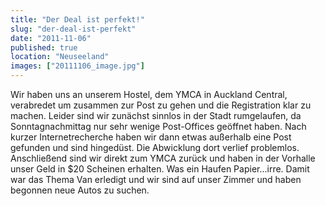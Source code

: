 ```yaml
---
title: "Der Deal ist perfekt!"
slug: "der-deal-ist-perfekt"
date: "2011-11-06"
published: true
location: "Neuseeland"
images: ["20111106_image.jpg"]
---
```


Wir haben uns an unserem Hostel, dem YMCA in Auckland Central, verabredet um zusammen zur Post zu gehen und die Registration klar zu machen. Leider sind wir zunächst sinnlos in der Stadt rumgelaufen, da Sonntagnachmittag nur sehr wenige Post-Offices geöffnet haben. Nach kurzer Internetrecherche haben wir dann etwas außerhalb eine Post gefunden und sind hingedüst. Die Abwicklung dort verlief problemlos. Anschließend sind wir direkt zum YMCA zurück und haben in der Vorhalle unser Geld in $20 Scheinen erhalten. Was ein Haufen Papier...irre. Damit war das Thema Van erledigt und wir sind auf unser Zimmer und haben begonnen neue Autos zu suchen.